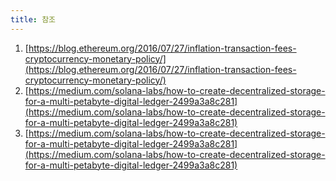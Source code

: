 ```yaml
---
title: 참조
---
```


1. [https://blog.ethereum.org/2016/07/27/inflation-transaction-fees-cryptocurrency-monetary-policy/](https://blog.ethereum.org/2016/07/27/inflation-transaction-fees-cryptocurrency-monetary-policy/)
2. [https://medium.com/solana-labs/how-to-create-decentralized-storage-for-a-multi-petabyte-digital-ledger-2499a3a8c281](https://medium.com/solana-labs/how-to-create-decentralized-storage-for-a-multi-petabyte-digital-ledger-2499a3a8c281)
3. [https://medium.com/solana-labs/how-to-create-decentralized-storage-for-a-multi-petabyte-digital-ledger-2499a3a8c281](https://medium.com/solana-labs/how-to-create-decentralized-storage-for-a-multi-petabyte-digital-ledger-2499a3a8c281)
